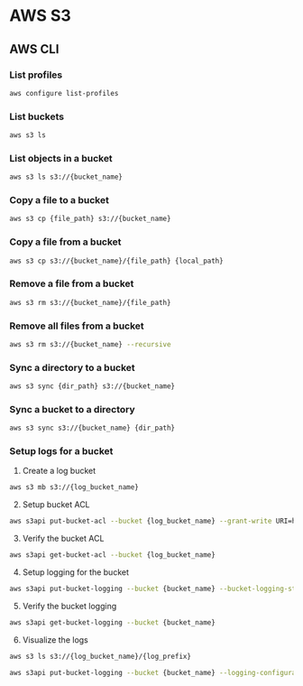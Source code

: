 # AWS S3
## AWS CLI
### List profiles
```bash
aws configure list-profiles
```

### List buckets
```bash
aws s3 ls
```

### List objects in a bucket
```bash
aws s3 ls s3://{bucket_name}
```

### Copy a file to a bucket
```bash
aws s3 cp {file_path} s3://{bucket_name}
```

### Copy a file from a bucket
```bash
aws s3 cp s3://{bucket_name}/{file_path} {local_path}
```

### Remove a file from a bucket
```bash
aws s3 rm s3://{bucket_name}/{file_path}
```

### Remove all files from a bucket
```bash
aws s3 rm s3://{bucket_name} --recursive
```

### Sync a directory to a bucket
```bash
aws s3 sync {dir_path} s3://{bucket_name}
```

### Sync a bucket to a directory
```bash
aws s3 sync s3://{bucket_name} {dir_path}
```

### Setup logs for a bucket
1. Create a log bucket
```bash
aws s3 mb s3://{log_bucket_name}
```
2. Setup bucket ACL
```bash
aws s3api put-bucket-acl --bucket {log_bucket_name} --grant-write URI=http://acs.amazonaws.com/groups/s3/LogDelivery --grant-read-acp URI=http://acs.amazonaws.com/groups/s3/LogDelivery
````
3. Verify the bucket ACL
```bash
aws s3api get-bucket-acl --bucket {log_bucket_name}
````
4. Setup logging for the bucket
```bash
aws s3api put-bucket-logging --bucket {bucket_name} --bucket-logging-status '{"LoggingEnabled": {"TargetBucket": "{log_bucket_name}", "TargetPrefix": "{log_prefix}/"}}'
````
5. Verify the bucket logging
```bash
aws s3api get-bucket-logging --bucket {bucket_name}
```
6. Visualize the logs
```bash
aws s3 ls s3://{log_bucket_name}/{log_prefix}
```





```bash
aws s3api put-bucket-logging --bucket {bucket_name} --logging-configuration '{"LogBucket": "{log_bucket_name}", "LogPrefix": "{log_prefix}"}'
```

